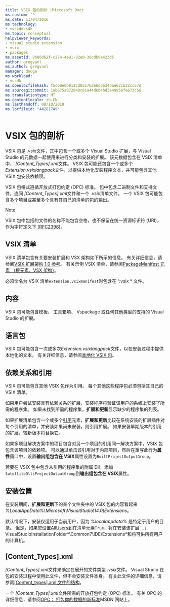 ```yaml
---
title: VSIX 包的剖析 |Microsoft Docs
ms.custom: ''
ms.date: 11/04/2016
ms.technology:
- vs-ide-sdk
ms.topic: conceptual
helpviewer_keywords:
- visual studio extension
- vsix
- packages
ms.assetid: 8b86d62f-c274-4e91-82e0-38cdb9a423d5
author: gregvanl
ms.author: gregvanl
manager: douge
ms.workload:
- vssdk
ms.openlocfilehash: f5c60e0b812cd0557b266d3e34dae62cb22cc57d
ms.sourcegitcommit: 1ab675a872848c81a44d6b4bd3a49958fe673c56
ms.translationtype: MT
ms.contentlocale: zh-CN
ms.lasthandoff: 09/10/2018
ms.locfileid: "44281749"
---
```

# <a name="anatomy-of-a-vsix-package"></a>VSIX 包的剖析
VSIX 包是 *.vsix*文件，其中包含一个或多个 Visual Studio 扩展，与 Visual Studio 的元数据一起使用来进行分类和安装的扩展。 该元数据包含在 VSIX 清单中， *[Content_Types].xml*文件。 VSIX 包可能还包含一个或多个*Extension.vsixlangpack*文件，以提供本地化安装程序文本，并可能包含其他 VSIX 包安装依赖项。  
  
 VSIX 包格式遵循开放式打包约定 (OPC) 标准。 包中包含二进制文件和支持文件，连同 *[Content_Types].xml*文件和一个 *.vsix*清单文件。 一个 VSIX 包可能包含多个项目或甚至多个具有其自己的清单的包的输出。  
  
> [!NOTE]
>  VSIX 包中包括的文件的名称不能包含空格，也不保留在统一资源标识符 (URI)，作为字符定义下[ \[RFC2396\]](http://go.microsoft.com/fwlink/?LinkId=90339)。  
  
## <a name="the-vsix-manifest"></a>VSIX 清单  
 VSIX 清单包含有关要安装扩展和 VSX 架构如下所示的信息。 有关详细信息，请参阅[VSIX 扩展架构 1.0 参考](https://msdn.microsoft.com/library/76e410ec-b1fb-4652-ac98-4a4c52e09a2b)。 有关示例 VSIX 清单，请参阅[PackageManifest 元素 （根元素，VSX 架构）](https://msdn.microsoft.com/library/f8ae42ba-775a-4d2b-976a-f556e147f187)。  
  
 必须命名为 VSIX 清单`extension.vsixmanifest`时包含在 ^.vsix * 文件。  
  
## <a name="the-content"></a>内容  
 VSIX 包可能包含模板、 工具箱项、 Vspackage 或任何其他类型的支持的 Visual Studio 的扩展。  
  
## <a name="language-packs"></a>语言包  
 VSIX 包可能包含一次或多次*Extension.vsixlangpack*文件，以在安装过程中提供本地化的文本。 有关详细信息，请参阅[本地化 VSIX 包](../extensibility/localizing-vsix-packages.md)。  
  
## <a name="dependencies-and-references"></a>依赖关系和引用  
 VSIX 包可能包含其他 VSIX 包作为引用。 每个其他这些程序包必须包括其自己的 VSIX 清单。  
  
 如果用户尝试安装具有依赖关系的扩展，安装程序将验证该用户的系统上安装了所需的程序集。 如果未找到所需的程序集，**扩展和更新**显示缺少的程序集的列表。  
  
 如果扩展清单包含一个或多个[引用](/previous-versions/visualstudio/visual-studio-2010/dd393687(v=vs.100))元素，**扩展和更新**比较在系统安装的扩展插件对每个引用的清单，并安装如果尚未安装，则引用扩展。 如果安装早期版本的引用的扩展，较新版本将替换它。  
  
 如果多项目解决方案中的项目包含对另一个项目的引用同一解决方案中，VSIX 包包含该项目的依赖项。 可以通过单击该引用对于内部项目，然后在重写此行为**属性**窗口中，设置**输出组包含在 VSIX**属性设置为`BuiltProjectOutputGroup`。  
  
 若要在 VSIX 包中包含从引用的程序集的附属 Dll，添加`SatelliteDllsProjectOutputGroup`到**输出组包含在 VSIX**属性。  
  
## <a name="installation-location"></a>安装位置  
 在安装期间，**扩展和更新**下的某个文件夹中的 VSIX 包的内容看起来 *%LocalAppData%\Microsoft\VisualStudio\14.0\Extensions*。  
  
 默认情况下，安装仅适用于当前用户，因为 *%localappdata%* 是特定于用户的目录。 但是，如果您设置[AllUsers](https://msdn.microsoft.com/library/ac817f50-3276-4ddb-b467-8bbb1432455b)到在清单元素`True`，将在安装该扩展 *...\\* VisualStudioInstallationFolder*\Common7\IDE\Extensions*和将可供所有用户的计算机。  
  
## <a name="contenttypesxml"></a>[Content_Types].xml  
 *[Content_Types].xml*文件来确定在展开的文件类型 *.vsix*文件。 Visual Studio 在包的安装过程中使用此文件，但不会安装文件本身。 有关此文件的详细信息，请参阅[[Content_types].xml 文件的结构](the-structure-of-the-content-types-dot-xml-file.md)。  
  
 一个 *[Content_Types].xml*文件所需的开放打包约定 (OPC) 标准。 有关 OPC 的详细信息，请参阅[OPC： 打包你的数据的新标准](https://blogs.msdn.microsoft.com/msdnmagazine/2007/08/08/opc-a-new-standard-for-packaging-your-data/)MSDN 网站上。